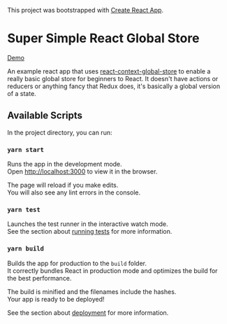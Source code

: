
This project was bootstrapped with [Create React App](https://github.com/facebook/create-react-app).

# Super Simple React Global Store
[Demo](https://x8bitrain.github.io/supersimple-react-globalstore/)

An example react app that uses [react-context-global-store](https://github.com/eleme/react-context-global-store) to enable a really basic global store for beginners to React.
It doesn't have actions or reducers or anything fancy that Redux does, it's basically a global version of a state.

## Available Scripts

In the project directory, you can run:

### `yarn start`

Runs the app in the development mode.<br />
Open [http://localhost:3000](http://localhost:3000) to view it in the browser.

The page will reload if you make edits.<br />
You will also see any lint errors in the console.

### `yarn test`

Launches the test runner in the interactive watch mode.<br />
See the section about [running tests](https://facebook.github.io/create-react-app/docs/running-tests) for more information.

### `yarn build`

Builds the app for production to the `build` folder.<br />
It correctly bundles React in production mode and optimizes the build for the best performance.

The build is minified and the filenames include the hashes.<br />
Your app is ready to be deployed!

See the section about [deployment](https://facebook.github.io/create-react-app/docs/deployment) for more information.

